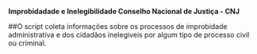 **Improbidadade e Inelegibilidade Conselho Nacional de Justiça - CNJ**

##O script coleta informações sobre os processos de improbidade administrativa e dos cidadãos inelegiveis por algum tipo de processo civil ou criminal.